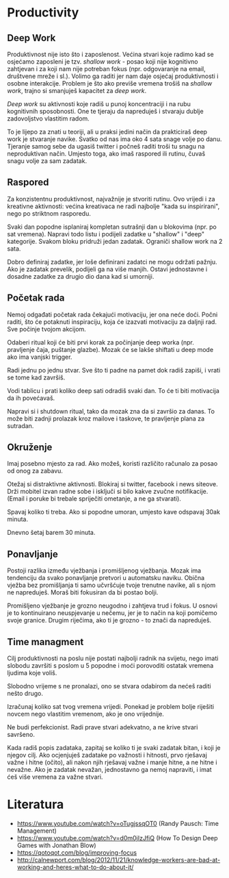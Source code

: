 # Productivity

## Deep Work

Produktivnost nije isto što i zaposlenost. Većina stvari koje radimo kad se osjećamo zaposleni je tzv. *shallow work* - posao koji nije kognitivno zahtjevan i za koji nam nije potreban fokus (npr. odgovaranje na email, društvene mreže i sl.). Volimo ga raditi jer nam daje osjećaj produktivnosti i osobne interakcije. Problem je što ako previše vremena trošiš na *shallow work*, trajno si smanjuješ kapacitet za *deep work*.

*Deep work* su aktivnosti koje radiš u punoj koncentraciji i na rubu kognitivnih sposobnosti. One te tjeraju da napreduješ i stvaraju dublje zadovoljstvo vlastitim radom.

To je lijepo za znati u teoriji, ali u praksi jedini način da prakticiraš deep work je stvaranje navike. Svatko od nas ima oko 4 sata snage volje po danu. Tjeranje samog sebe da ugasiš twitter i počneš raditi troši tu snagu na neproduktivan način. Umjesto toga, ako imaš raspored ili rutinu, čuvaš snagu volje za sam zadatak.

## Raspored

Za konzistentnu produktivnost, najvažnije je stvoriti rutinu. Ovo vrijedi i za kreativne aktivnosti: većina kreativaca ne radi najbolje "kada su inspirirani", nego po striktnom rasporedu.

Svaki dan popodne isplaniraj kompletan sutrašnji dan u blokovima (npr. po sat vremena). Napravi todo listu i podijeli zadatke u "shallow" i "deep" kategorije. Svakom bloku pridruži jedan zadatak. Ograniči shallow work na 2 sata.

Dobro definiraj zadatke, jer loše definirani zadatci ne mogu održati pažnju. Ako je zadatak prevelik, podijeli ga na više manjih. Ostavi jednostavne i dosadne zadatke za drugio dio dana kad si umorniji.

## Početak rada

Nemoj odgađati početak rada čekajući motivaciju, jer ona neće doći. Počni raditi, što će potaknuti inspiraciju, koja će izazvati motivaciju za daljnji rad. Sve počinje tvojom akcijom.

Odaberi ritual koji će biti prvi korak za počinjanje deep worka (npr. pravljenje čaja, puštanje glazbe). Mozak će se lakše shiftati u deep mode ako ima vanjski trigger.

Radi jednu po jednu stvar. Sve što ti padne na pamet dok radiš zapiši, i vrati se tome kad završiš.

Vodi tablicu i prati koliko deep sati odradiš svaki dan. To će ti biti motivacija da ih povećavaš.

Napravi si i shutdown ritual, tako da mozak zna da si završio za danas. To može biti zadnji prolazak kroz mailove i taskove, te pravljenje plana za sutradan.

## Okruženje

Imaj posebno mjesto za rad. Ako možeš, koristi različito računalo za posao od onog za zabavu.

Otežaj si distraktivne aktivnosti. Blokiraj si twitter, facebook i news siteove. Drži mobitel izvan radne sobe i isključi si bilo kakve zvučne notifikacije. (Email i poruke bi trebale spriječiti ometanje, a ne ga stvarati).

Spavaj koliko ti treba. Ako si popodne umoran, umjesto kave odspavaj 30ak minuta.

Dnevno šetaj barem 30 minuta.

## Ponavljanje

Postoji razlika između vježbanja i promišljenog vježbanja. Mozak ima tendenciju da svako ponavljanje pretvori u automatsku naviku. Obična vježba bez promišljanja ti samo učvršćuje tvoje trenutne navike, ali s njom ne napreduješ. Moraš biti fokusiran da bi postao bolji.

Promišljeno vježbanje je grozno neugodno i zahtjeva trud i fokus. U osnovi je to kontinuirano neuspjevanje u nečemu, jer je to način na koji pomičemo svoje granice. Drugim riječima, ako ti je grozno - to znači da napreduješ.

## Time managment

Cilj produktivnosti na poslu nije postati najbolji radnik na svijetu, nego imati slobodu završiti s poslom u 5 popodne i moći porovoditi ostatak vremena ljudima koje voliš.

Slobodno vrijeme s ne pronalazi, ono se stvara odabirom da nećeš raditi nešto drugo.

Izračunaj koliko sat tvog vremena vrijedi. Ponekad je problem bolje riješiti novcem nego vlastitim vremenom, ako je ono vrijednije.

Ne budi perfekcionist. Radi prave stvari adekvatno, a ne krive stvari savršeno.

Kada radiš popis zadataka, zapitaj se koliko ti je svaki zadatak bitan, i koji je njegov cilj. Ako ocjenjuješ zadatake po važnosti i hitnosti, prvo rješavaj važne i hitne (očito), ali nakon njih rješavaj važne i manje hitne, a ne hitne i nevažne. Ako je zadatak nevažan, jednostavno ga nemoj napraviti, i imat ćeš više vremena za važne stvari.

# Literatura

* https://www.youtube.com/watch?v=oTugjssqOT0 (Randy Pausch: Time Management)
* https://www.youtube.com/watch?v=d0m0jIzJfiQ (How To Design Deep Games with Jonathan Blow)
* https://qotoqot.com/blog/improving-focus
* http://calnewport.com/blog/2012/11/21/knowledge-workers-are-bad-at-working-and-heres-what-to-do-about-it/

